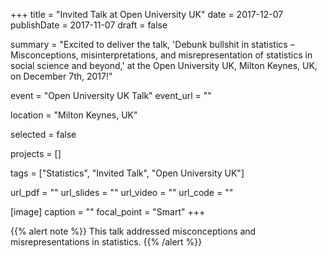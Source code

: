 +++
title = "Invited Talk at Open University UK"
date = 2017-12-07
publishDate = 2017-11-07
draft = false

summary = "Excited to deliver the talk, 'Debunk bullshit in statistics – Misconceptions, misinterpretations, and misrepresentation of statistics in social science and beyond,' at the Open University UK, Milton Keynes, UK, on December 7th, 2017!"


event = "Open University UK Talk"
event_url = ""

location = "Milton Keynes, UK"

selected = false

projects = []

tags = ["Statistics", "Invited Talk", "Open University UK"]

url_pdf = ""
url_slides = ""
url_video = ""
url_code = ""

[image]
  caption = ""
  focal_point = "Smart"
+++

{{% alert note %}}
This talk addressed misconceptions and misrepresentations in statistics.
{{% /alert %}}
